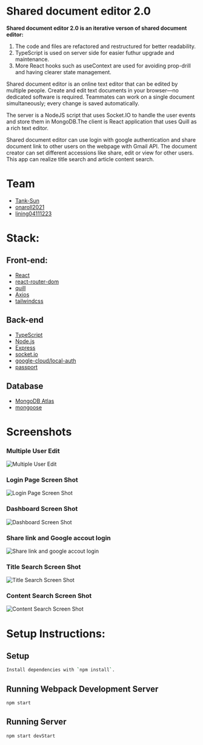 # Shared document editor 2.0

**Shared document editor 2.0 is an iterative verson of shared document editor:**
1. The code and files are refactored and restructured for better readability.
2. TypeScript is used on server side for easier futhur upgrade and maintenance.
3. More React hooks such as useContext are used for avoiding prop-drill and having clearer state management.

Shared document editor is an online text editor that can be edited by multiple people. Create and edit text documents in your browser—no dedicated software is required. Teammates can work on a single document simultaneously; every change is saved automatically.

The server is a NodeJS script that uses Socket.IO to handle the user events and store them in MongoDB.The client is React application that uses Quill as a rich text editor.

Shared document editor can use login with google authentication and share document link to other users on the webpage with Gmail API. The document creator can set different accessions like share, edit or view for other users. This app can realize title search and article content search.

# Team

- [Tank-Sun](https://github.com/Tank-Sun)
- [onaroll2021](https://github.com/onaroll2021)
- [lining04111223](https://github.com/lining04111223)

# Stack:

## Front-end:

- [React](https://reactjs.org/)
- [react-router-dom](https://reactrouter.com/en/main)
- [quill](https://quilljs.com/)
- [Axios](https://github.com/axios/axios)
- [tailwindcss](https://tailwindcss.com/)

## Back-end

- [TypeScript](https://www.typescriptlang.org/)
- [Node.js](https://nodejs.org/)
- [Express](https://expressjs.com/)
- [socket.io](https://socket.io/)
- [google-cloud/local-auth](https://github.com/googleapis/google-auth-library-nodejs)
- [passport](https://www.passportjs.org/)

## Database

- [MongoDB Atlas](https://www.mongodb.com/cloud/atlas/lp/try4?utm_source=google&utm_campaign=search_gs_pl_evergreen_atlas_core_prosp-brand_gic-null_amers-ca_ps-all_desktop_eng_lead&utm_term=mongodb%20atlas&utm_medium=cpc_paid_search&utm_ad=e&utm_ad_campaign_id=12212624311&adgroup=115749704343&gclid=Cj0KCQiAkMGcBhCSARIsAIW6d0DkzDbpnEfgnypas8H7_vE09O79pLDQ4Aaux3Yp3Gw989e0TraTQgcaAnK3EALw_wcB)
- [mongoose](https://mongoosejs.com/)

# Screenshots

### Multiple User Edit

![Multiple User Edit](https://github.com/onaroll2021/Shared_document_editor/blob/main/docs/Multiple%20User%20Edit.gif?raw=true)

### Login Page Screen Shot

![Login Page Screen Shot](https://github.com/onaroll2021/Shared_document_editor/blob/main/docs/Login%20Page%20Screen%20Shot.png?raw=true)

### Dashboard Screen Shot

![Dashboard Screen Shot](https://github.com/onaroll2021/Shared_document_editor/blob/main/docs/Dashboard%20Screen%20Shot.png?raw=true)

### Share link and Google accout login

![Share link and google accout login](https://github.com/onaroll2021/Shared_document_editor/blob/main/docs/Share%20link%20and%20google%20accout%20login.gif?raw=true)

### Title Search Screen Shot

![Title Search Screen Shot](https://github.com/onaroll2021/Shared_document_editor/blob/main/docs/Title_Search%20Screen%20Shot.png?raw=true)

### Content Search Screen Shot

![Content Search Screen Shot](https://github.com/onaroll2021/Shared_document_editor/blob/main/docs/Content_Search%20Screen%20Shot.png?raw=true)

# Setup Instructions:

## Setup

```sh
Install dependencies with `npm install`.
```

## Running Webpack Development Server

```sh
npm start
```

## Running Server

```sh
npm start devStart
```
